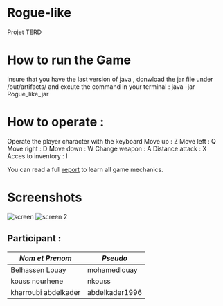 # Rogue-like
Projet TERD

# How to run the Game 

insure that you have the last version of java ,
donwload the jar file under /out/artifacts/
and excute the command in your terminal : 
java -jar Rogue_like_jar 


# How to operate : 

Operate the player character with the keyboard 
 Move up    	    : Z
 Move left 	    : Q 
 Move right 	    : D
 Move down 	    : W
 Change weapon      : A
 Distance attack    : X
 Acces to inventory : I

You can read a full [report](https://raw.githubusercontent.com/mohamedlouay/Rogue-like/master/Soutenance%20TERD.ppt?token=AKI6NE3GKODE2QO4TJ3P35TAVLFNU) to learn all game mechanics.

# Screenshots

![screen](https://user-images.githubusercontent.com/43116179/118413364-3f1f4000-b69f-11eb-9995-8cf81e4257a3.PNG)
![screen 2](https://user-images.githubusercontent.com/43116179/118413365-3fb7d680-b69f-11eb-95d3-716f925e04d0.PNG)






## Participant :
| *Nom et Prenom* | *Pseudo* |
| ------ | ------ |
| Belhassen Louay | mohamedlouay |
| kouss nourhene| nkouss |
| kharroubi abdelkader| abdelkader1996 |

